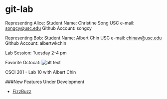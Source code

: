 git-lab
=======
Representing Alice:
Student Name: Christine Song
USC e-mail: songcy@usc.edu
Github Account: songcy

Representing Bob:
Student Name: Albert Chin
USC e-mail: chinaw@usc.edu
Github Account: albertwkchin

Lab Session: Tuesday 2-4 pm

Favorite Octocat: 
![alt text](http://octodex.github.com/dunetocat/ "dunetocat")

CSCI 201 - Lab 10 with Albert Chin

###New Features Under Development
  + [FizzBuzz](http://www.codinghorror.com/blog/2007/02/why-cant-programmers-program.html)